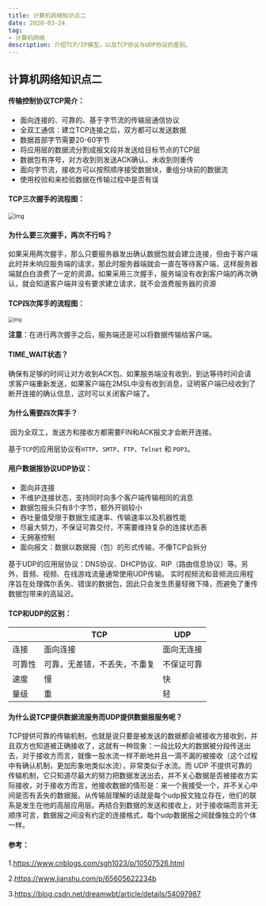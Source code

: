 ```yaml
---
title: 计算机网络知识点二
date: 2020-03-24
tag: 
- 计算机网络
description: 介绍TCP/IP模型，以及TCP协议与UDP协议的差别。
---
```




## 计算机网络知识点二

#### 传输控制协议TCP简介：

- 面向连接的、可靠的、基于字节流的传输层通信协议
- 全双工通信：建立TCP连接之后，双方都可以发送数据
- 数据首部字节需要20-60字节
- 将应用层的数据流分割成报文段并发送给目标节点的TCP层
- 数据包有序号，对方收到则发送ACK确认，未收到则重传
- 面向字节流，接收方可以按照顺序接受数据块，重组分块前的数据流
- 使用校验和来检验数据在传输过程中是否有误

#### TCP三次握手的流程图：

<img src="https://upload-images.jianshu.io/upload_images/944365-895493e20637d2b0.png?imageMogr2/auto-orient/strip|imageView2/2/format/webp" alt="img" style="zoom:80%;" />

#### **为什么要三次握手，两次不行吗？**

​		如果采用两次握手，那么只要服务器发出确认数据包就会建立连接，但由于客户端此时并未响应服务端的请求，那此时服务器端就会一直在等待客户端，这样服务器端就白白浪费了一定的资源。如果采用三次握手，服务端没有收到客户端的再次确认，就会知道客户端并没有要求建立请求，就不会浪费服务器的资源

#### TCP四次挥手的流程图：

<img src="https://upload-images.jianshu.io/upload_images/944365-6162a7db50ebb9d3.png?imageMogr2/auto-orient/strip|imageView2/2/format/webp" alt="img" style="zoom: 67%;" />



**注意**：在进行两次握手之后，服务端还是可以将数据传输给客户端。

#### TIME_WAIT状态？

​		确保有足够的时间让对方收到ACK包。如果服务端没有收到，到达等待时间会请求客户端重新发送，如果客户端在2MSL中没有收到消息，证明客户端已经收到了断开连接的确认信息，这时可以关闭客户端了。

#### 为什么需要四次挥手？

​		因为全双工，发送方和接收方都需要FIN和ACK报文才会断开连接。

基于`TCP`的应用层协议有`HTTP`、`SMTP`、`FTP`、`Telnet` 和 `POP3`。

#### 用户数据报协议UDP协议：

- 面向非连接
- 不维护连接状态，支持同时向多个客户端传输相同的消息
- 数据包报头只有8个字节，额外开销较小
- 吞吐量值受限于数据生成速率、传输速率以及机器性能
- 尽最大努力，不保证可靠交付，不需要维持复杂的连接状态表
- 无拥塞控制
- 面向报文：数据以数据报（包）的形式传输，不像TCP会拆分

基于UDP的应用层协议：DNS协议、DHCP协议、RIP（路由信息协议）等。另外，音频、视频、在线游戏流量通常使用UDP传输。 实时视频流和音频流应用程序旨在处理偶尔丢失、错误的数据包，因此只会发生质量轻微下降，而避免了重传数据包带来的高延迟。

#### TCP和UDP的区别：

|        | TCP                          | UDP        |
| ------ | ---------------------------- | ---------- |
| 连接   | 面向连接                     | 面向无连接 |
| 可靠性 | 可靠，无差错，不丢失，不重复 | 不保证可靠 |
| 速度   | 慢                           | 快         |
| 量级   | 重                           | 轻         |

#### 为什么说TCP提供数据流服务而UDP提供数据报服务呢？

​		TCP提供可靠的传输机制，也就是说只要是被发送的数据都会被接收方接收到，并且双方也知道被正确接收了，这就有一种现象：一段比较大的数据被分段传送出去，对于接收方而言，就像一股水流一样不断地并且一滴不漏的被接收（这个过程中有确认机制，更加形象地类似水流），非常类似于水流。而 UDP 不提供可靠的传输机制，它只知道尽最大的努力把数据发送出去，并不关心数据是否被接收方实际接收，对于接收方而言，他接收数据的情形是：来一个我接受一个，并不关心中间是否有丢失的数据报。从传输层理解的话就是每个udp报文独立存在，他们的联系是发生在他的高层应用层。再结合到数据的发送和接收上，对于接收端而言并无顺序可言，数据报之间没有约定的连接格式，每个udp数据报之间就像独立的个体一样。



#### 参考：

1.https://www.cnblogs.com/sgh1023/p/10507526.html

2.https://www.jianshu.com/p/65605622234b

3.https://blog.csdn.net/dreamwbt/article/details/54097987

